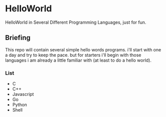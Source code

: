 # HelloWorld
HelloWorld in Several Different Programming Languages, just for fun.

## Briefing
This repo will contain several simple hello words programs. i'll start with one a day and try to keep the pace. but for starters i'll begin with those languages i am already a little familiar with (at least to do a hello world).

### List
- C
- C++
- Javascript
- Go
- Python
- Shell
